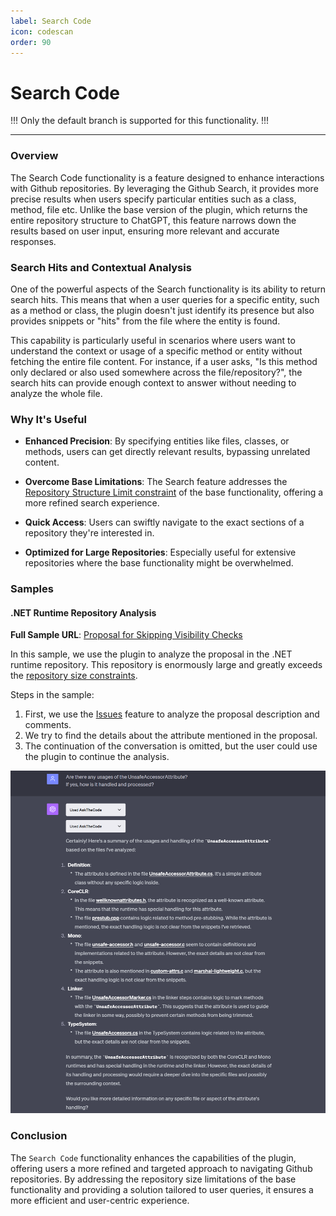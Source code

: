 ```yaml
---
label: Search Code
icon: codescan
order: 90
---
```


# Search Code

!!!
Only the default branch is supported for this functionality.
!!!


---

### Overview

The Search Code functionality is a feature designed to enhance interactions with Github repositories. By leveraging the Github Search, it provides more precise results when users specify particular entities such as a class, method, file etc. Unlike the base version of the plugin, which returns the entire repository structure to ChatGPT, this feature narrows down the results based on user input, ensuring more relevant and accurate responses.

### Search Hits and Contextual Analysis

One of the powerful aspects of the Search functionality is its ability to return search hits. This means that when a user queries for a specific entity, such as a method or class, the plugin doesn't just identify its presence but also provides snippets or "hits" from the file where the entity is found. 

This capability is particularly useful in scenarios where users want to understand the context or usage of a specific method or entity without fetching the entire file content. For instance, if a user asks, "Is this method only declared or also used somewhere across the file/repository?", the search hits can provide enough context to answer without needing to analyze the whole file.


### Why It's Useful

- **Enhanced Precision**: By specifying entities like files, classes, or methods, users can get directly relevant results, bypassing unrelated content.

- **Overcome Base Limitations**: The Search feature addresses the [Repository Structure Limit constraint](/features/repository-content/#constraints) of the base functionality, offering a more refined search experience.

- **Quick Access**: Users can swiftly navigate to the exact sections of a repository they're interested in.

- **Optimized for Large Repositories**: Especially useful for extensive repositories where the base functionality might be overwhelmed.

### Samples 

#### .NET Runtime Repository Analysis

**Full Sample URL**: [Proposal for Skipping Visibility Checks](https://chat.openai.com/share/e94cbb96-9aee-4e99-9b71-60e7ab1b0dab)

In this sample, we use the plugin to analyze the proposal in the .NET runtime repository. This repository is enormously large and greatly exceeds the [repository size constraints](/features/repository-content/#constraints).

Steps in the sample:
1. First, we use the [Issues](/features/github-issues) feature to analyze the proposal description and comments.
2. We try to find the details about the attribute mentioned in the proposal.
3. The continuation of the conversation is omitted, but the user could use the plugin to continue the analysis.

![](/resources/usage/search/sample.png)

### Conclusion
The `Search Code` functionality enhances the capabilities of the plugin, offering users a more refined and targeted approach to navigating Github repositories. By addressing the repository size limitations of the base functionality and providing a solution tailored to user queries, it ensures a more efficient and user-centric experience.
